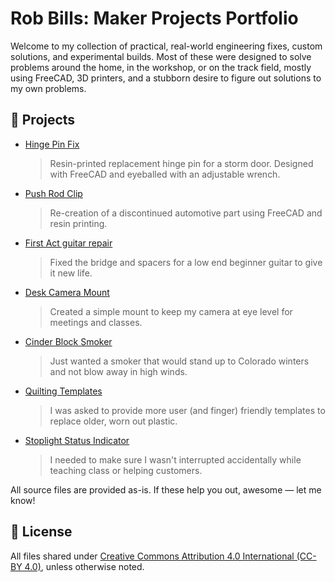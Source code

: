 # Rob Bills: Maker Projects Portfolio  

Welcome to my collection of practical, real-world engineering fixes, custom solutions, and experimental builds. Most of these were designed to solve problems around the home, in the workshop, or on the track field, mostly using FreeCAD, 3D printers, and a stubborn desire to figure out solutions to my own problems.

## 🔧 Projects

- [Hinge Pin Fix](hinge-pin-fix/)
    > Resin-printed replacement hinge pin for a storm door. Designed with FreeCAD and eyeballed with an adjustable wrench.
- [Push Rod Clip](tailgate-push-rod-clip/)
    > Re-creation of a discontinued automotive part using FreeCAD and resin printing.
- [First Act guitar repair](guitar-parts/)
	> Fixed the bridge and spacers for a low end beginner guitar to give it new life.  
- [Desk Camera Mount](desk-camera-mount/)  
	> Created a simple mount to keep my camera at eye level for meetings and classes.  
- [Cinder Block Smoker](cinder-block-smoker/)
	> Just wanted a smoker that would stand up to Colorado winters and not blow away in high winds.
- [Quilting Templates](quitling-templates/)
    > I was asked to provide more user (and finger) friendly templates to replace older, worn out plastic.
- [Stoplight Status Indicator](stoplight-status-indicator)
    > I needed to make sure I wasn't interrupted accidentally while teaching class or helping customers.

All source files are provided as-is. If these help you out, awesome — let me know!

## 📜 License

All files shared under [Creative Commons Attribution 4.0 International (CC-BY 4.0)](https://creativecommons.org/licenses/by/4.0/), unless otherwise noted.
